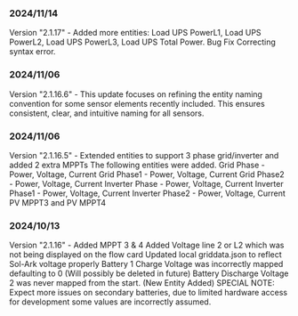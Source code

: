 ### 2024/11/14
Version "2.1.17" - Added more entities: 
Load UPS PowerL1,
Load UPS PowerL2,
Load UPS PowerL3,
Load UPS Total Power.
Bug Fix Correcting syntax error.

### 2024/11/06
Version "2.1.16.6" - This update focuses on refining the entity naming convention for some sensor elements recently included. This ensures consistent, clear, and intuitive naming for all sensors.

### 2024/11/06
Version "2.1.16.5" - Extended entities to support 3 phase grid/inverter and added 2 extra MPPTs
The following entities were added.
Grid Phase - Power, Voltage, Current 
Grid Phase1 - Power, Voltage, Current 
Grid Phase2 - Power, Voltage, Current
Inverter Phase - Power, Voltage, Current 
Inverter Phase1 - Power, Voltage, Current 
Inverter Phase2 - Power, Voltage, Current
PV MPPT3 and PV MPPT4

### 2024/10/13
Version "2.1.16" - Added MPPT 3 & 4
Added Voltage line 2 or L2 which was not being displayed on the flow card
Updated local griddata.json to reflect Sol-Ark voltage properly
Battery 1 Charge Voltage was incorrectly mapped defaulting to 0 (Will possibly be deleted in future)
Battery Discharge Voltage 2 was never mapped from the start. (New Entity Added)
SPECIAL NOTE: Expect more issues on secondary batteries, due to limited hardware access for development some values are incorrectly assumed.
